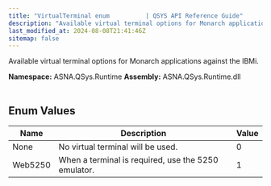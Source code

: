 ```yaml
---
title: "VirtualTerminal enum          | QSYS API Reference Guide"
description: "Available virtual terminal options for Monarch applications against the IBMi. "
last_modified_at: 2024-08-08T21:41:46Z
sitemap: false
---
```


Available virtual terminal options for Monarch applications against the IBMi.

**Namespace:** ASNA.QSys.Runtime
**Assembly:** ASNA.QSys.Runtime.dll
<br>
<br>

## Enum Values

| Name | Description | Value
| --- | --- | --- 
| None | No virtual terminal will be used. | 0 |
| Web5250 | When a terminal is required, use the 5250 emulator. | 1 |
